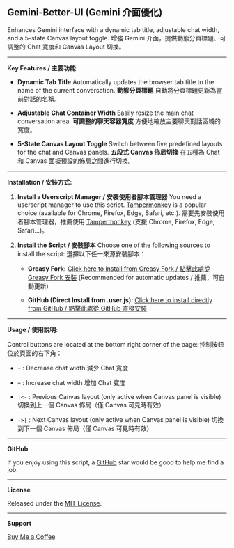 ## Gemini-Better-UI (Gemini 介面優化)

Enhances Gemini interface with a dynamic tab title, adjustable chat width, and a 5-state Canvas layout toggle.
增強 Gemini 介面，提供動態分頁標題、可調整的 Chat 寬度和 Canvas Layout 切換。

---
**Key Features / 主要功能:**

- **Dynamic Tab Title**
  Automatically updates the browser tab title to the name of the current conversation.
  **動態分頁標題**
  自動將分頁標題更新為當前對話的名稱。

- **Adjustable Chat Container Width**
  Easily resize the main chat conversation area.
  **可調整的聊天容器寬度**
  方便地縮放主要聊天對話區域的寬度。

- **5-State Canvas Layout Toggle**
  Switch between five predefined layouts for the chat and Canvas panels.
  **五段式 Canvas 佈局切換**
  在五種為 Chat 和 Canvas 面板預設的佈局之間進行切換。

---

**Installation / 安裝方式:**

1.  **Install a Userscript Manager / 安裝使用者腳本管理器**
    You need a userscript manager to use this script. [Tampermonkey](https://www.tampermonkey.net/) is a popular choice (available for Chrome, Firefox, Edge, Safari, etc.).
    需要先安裝使用者腳本管理器，推薦使用 [Tampermonkey](https://www.tampermonkey.net/) (支援 Chrome, Firefox, Edge, Safari...)。

2.  **Install the Script / 安裝腳本**
    Choose one of the following sources to install the script:
    選擇以下任一來源安裝腳本：

    * **Greasy Fork:** [Click here to install from Greasy Fork / 點擊此處從 Greasy Fork 安裝](https://greasyfork.org/zh-TW/scripts/535508-gemini-better-ui)
        (Recommended for automatic updates / 推薦，可自動更新)

    * **GitHub (Direct Install from .user.js):** [Click here to install directly from GitHub / 點擊此處從 GitHub 直接安裝](https://github.com/Jonathan881005/Gemini-Better-UI/raw/refs/heads/main/Gemini-Better-UI.user.js)

---

**Usage / 使用說明:**

Control buttons are located at the bottom right corner of the page:
控制按鈕位於頁面的右下角：

- `-` : Decrease chat width
  減少 Chat 寬度

- `+` : Increase chat width
  增加 Chat 寬度

- `|<-` : Previous Canvas layout (only active when Canvas panel is visible)
  切換到上一個 Canvas 佈局（僅 Canvas 可見時有效）

- `->|` : Next Canvas layout (only active when Canvas panel is visible)
  切換到下一個 Canvas 佈局（僅 Canvas 可見時有效）

---

**GitHub**

If you enjoy using this script, a [GitHub](https://github.com/Jonathan881005/Gemini-Better-UI/) star would be good to help me find a job.

---

**License**

Released under the [MIT License](https://opensource.org/license/MIT).

---

**Support**

[Buy Me a Coffee](https://ko-fi.com/jonathanlu1005)